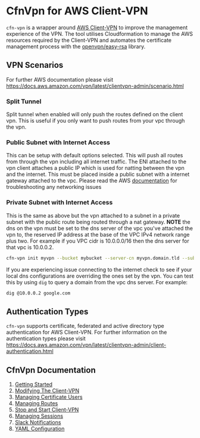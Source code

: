 # CfnVpn for AWS Client-VPN

`cfn-vpn` is a wrapper around [AWS Client-VPN](https://docs.aws.amazon.com/vpn/latest/clientvpn-admin/what-is.html) to improve the management experience of the VPN. The tool utilises Cloudformation to manage the AWS resources required by the Client-VPN and automates the certificate management process with the [openvpn/easy-rsa](https://github.com/OpenVPN/easy-rsa) library.

## VPN Scenarios 

For further AWS documentation please visit https://docs.aws.amazon.com/vpn/latest/clientvpn-admin/scenario.html

### Split Tunnel

Split tunnel when enabled will only push the routes defined on the client vpn. This is useful if you only want to push routes from your vpc through the vpn.

### Public Subnet with Internet Access

This can be setup with default options selected. This will push all routes from through the vpn including all internet traffic. The ENI attached to the vpn client attaches a public IP which is used for natting between the vpn and the internet. This must be placed inside a public subnet with a internet gateway attached to the vpc.
Please read the AWS [documentation](https://docs.aws.amazon.com/vpn/latest/clientvpn-admin/scenario-internet.html) for troubleshooting any networking issues

### Private Subnet with Internet Access

This is the same as above but the vpn attached to a subnet in a private subnet with the public route being routed through a nat gateway. **NOTE** the dns on the vpn must be set to the dns server of the vpc you've attached the vpn to, the reserved IP address at the base of the VPC IPv4 network range plus two. For example if you VPC cidr is 10.0.0.0/16 then the dns server for that vpc is 10.0.0.2.

```bash
cfn-vpn init myvpn --bucket mybucket --server-cn myvpn.domain.tld --subnet-id subnet-123456ab --dns-servers 10.0.0.2
```

If you are experiencing issue connecting to the internet check to see if your local dns configurations are overriding the ones set by the vpn. You can test this by using `dig` to query a domain from the vpc dns server. For example:

```bash
dig @10.0.0.2 google.com
```

## Authentication Types

`cfn-vpn` supports certificate, federated and active directory type authentication for AWS Client-VPN.
For further information on the authentication types please visit https://docs.aws.amazon.com/vpn/latest/clientvpn-admin/client-authentication.html

## CfnVpn Documentation

1. [Getting Started](getting-started.md)
2. [Modifying The Client-VPN](modifying.md)
3. [Managing Certificate Users](certificate-users.md)
4. [Managing Routes](routes.md)
5. [Stop and Start Client-VPN](scheduling.md)
6. [Managing Sessions](sessions.md)
7. [Slack Notifications](slack-notifications.md)
8. [YAML Configuration](yaml-config.md)